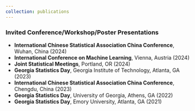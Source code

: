 ```yaml
---
collection: publications
---
```


### Invited Conference/Workshop/Poster Presentations

- **International Chinese Statistical Association China Conference**, Wuhan, China (2024)
- **International Conference on Machine Learning**, Vienna, Austria (2024)
- **Joint Statistical Meetings**, Portland, OR (2024)
- **Georgia Statistics Day**, Georgia Institute of Technology, Atlanta, GA (2023)
- **International Chinese Statistical Association China Conference**, Chengdu, China (2023)
- **Georgia Statistics Day**, University of Georgia, Athens, GA (2022)
- **Georgia Statistics Day**, Emory University, Atlanta, GA (2021)
